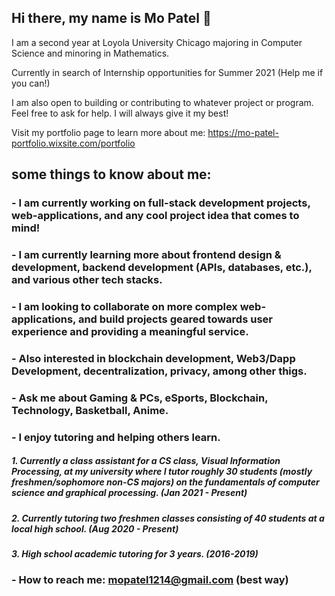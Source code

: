 ## Hi there, my name is Mo Patel 👋

I am a second year at Loyola University Chicago majoring in Computer Science and minoring in Mathematics.

Currently in search of Internship opportunities for Summer 2021 (Help me if you can!)

I am also open to building or contributing to whatever project or program. Feel free to ask for help. I will always give it my best!


Visit my portfolio page to learn more about me: https://mo-patel-portfolio.wixsite.com/portfolio

## some things to know about me:
### -  I am currently working on full-stack development projects, web-applications, and any cool project idea that comes to mind!
### -  I am currently learning more about frontend design & development, backend development (APIs, databases, etc.), and various other tech stacks.
### -  I am looking to collaborate on more complex web-applications, and build projects geared towards user experience and providing a meaningful service. 

### -  Also interested in blockchain development, Web3/Dapp Development, decentralization, privacy, among other thigs.
### -  Ask me about Gaming & PCs, eSports, Blockchain, Technology, Basketball, Anime.

### - I enjoy tutoring and helping others learn. 
##### 1. Currently a class assistant for a CS class, Visual Information Processing, at my university where I tutor roughly 30 students (mostly freshmen/sophomore non-CS majors) on the fundamentals of computer science and graphical processing. (Jan 2021 - Present)
##### 2. Currently tutoring two freshmen classes consisting of 40 students at a local high school. (Aug 2020 - Present)
##### 3. High school academic tutoring for 3 years. (2016-2019)

### -  How to reach me: mopatel1214@gmail.com (best way)
